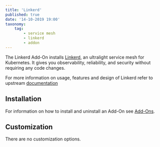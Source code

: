 ```yaml
---
title: 'Linkerd'
published: true
date: '14-10-2019 19:00'
taxonomy:
    tag:
        - service mesh
        - linkerd
        - addon
---
```


The Linkerd Add-On installs [Linkerd](https://linkerd.io/), an ultralight service mesh for Kubernetes. It gives you observability, reliability, and security without requiring any code changes.

For more information on usage, features and design of Linkerd refer to upstream [documentation](https://linkerd.io/2/overview/)

## Installation

For information on how to install and uninstall an Add-On see [Add-Ons](../default.en.md).

## Customization

There are no customization options.
